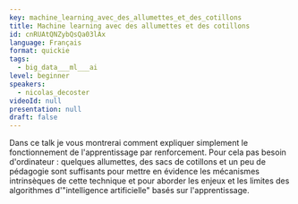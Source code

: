```yaml
---
key: machine_learning_avec_des_allumettes_et_des_cotillons
title: Machine learning avec des allumettes et des cotillons
id: cnRUAtQNZybQsQa03lAx
language: Français
format: quickie
tags:
  - big_data___ml___ai
level: beginner
speakers:
  - nicolas_decoster
videoId: null
presentation: null
draft: false
---
```

Dans ce talk je vous montrerai comment expliquer simplement le fonctionnement de l'apprentissage par renforcement. Pour cela pas besoin d'ordinateur : quelques allumettes, des sacs de cotillons et un peu de pédagogie sont suffisants pour mettre en évidence les mécanismes intrinsèques de cette technique et pour aborder les enjeux et les limites des algorithmes d'"intelligence artificielle" basés sur l'apprentissage.